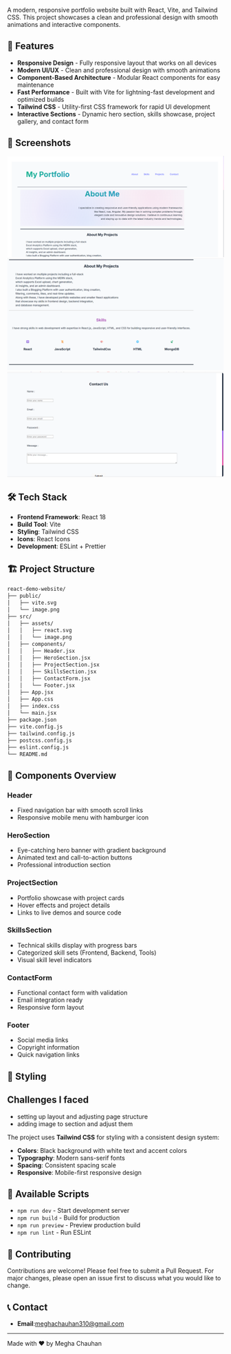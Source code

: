 

A modern, responsive portfolio website built with React, Vite, and Tailwind CSS. This project showcases a clean and professional design with smooth animations and interactive components.

## 🚀 Features

- **Responsive Design** - Fully responsive layout that works on all devices
- **Modern UI/UX** - Clean and professional design with smooth animations
- **Component-Based Architecture** - Modular React components for easy maintenance
- **Fast Performance** - Built with Vite for lightning-fast development and optimized builds
- **Tailwind CSS** - Utility-first CSS framework for rapid UI development
- **Interactive Sections** - Dynamic hero section, skills showcase, project gallery, and contact form

## 📸 Screenshots

![alt text](image.png)
![alt text](image-1.png)
![alt text](image-2.png)

## 🛠️ Tech Stack

- **Frontend Framework**: React 18
- **Build Tool**: Vite
- **Styling**: Tailwind CSS
- **Icons**: React Icons
- **Development**: ESLint + Prettier



## 🏗️ Project Structure

```
react-demo-website/
├── public/
│   ├── vite.svg
│   └── image.png
├── src/
│   ├── assets/
│   │   ├── react.svg
│   │   └── image.png
│   ├── components/
│   │   ├── Header.jsx
│   │   ├── HeroSection.jsx
│   │   ├── ProjectSection.jsx
│   │   ├── SkillsSection.jsx
│   │   ├── ContactForm.jsx
│   │   └── Footer.jsx
│   ├── App.jsx
│   ├── App.css
│   ├── index.css
│   └── main.jsx
├── package.json
├── vite.config.js
├── tailwind.config.js
├── postcss.config.js
├── eslint.config.js
└── README.md
```

## 🎯 Components Overview

### Header
- Fixed navigation bar with smooth scroll links
- Responsive mobile menu with hamburger icon

### HeroSection
- Eye-catching hero banner with gradient background
- Animated text and call-to-action buttons
- Professional introduction section

### ProjectSection
- Portfolio showcase with project cards
- Hover effects and project details
- Links to live demos and source code

### SkillsSection
- Technical skills display with progress bars
- Categorized skill sets (Frontend, Backend, Tools)
- Visual skill level indicators

### ContactForm
- Functional contact form with validation
- Email integration ready
- Responsive form layout

### Footer
- Social media links
- Copyright information
- Quick navigation links

## 🎨 Styling


## Challenges I faced
- setting up layout and adjusting page structure
- adding image to section and adjust them

The project uses **Tailwind CSS** for styling with a consistent design system:

- **Colors**: Black background with white text and accent colors
- **Typography**: Modern sans-serif fonts
- **Spacing**: Consistent spacing scale
- **Responsive**: Mobile-first responsive design

## 🚀 Available Scripts

- `npm run dev` - Start development server
- `npm run build` - Build for production
- `npm run preview` - Preview production build
- `npm run lint` - Run ESLint


## 🤝 Contributing

Contributions are welcome! Please feel free to submit a Pull Request. For major changes, please open an issue first to discuss what you would like to change.


## 📞 Contact

- **Email**:meghachauhan310@gmail.com
---

Made with ❤️ by Megha Chauhan
